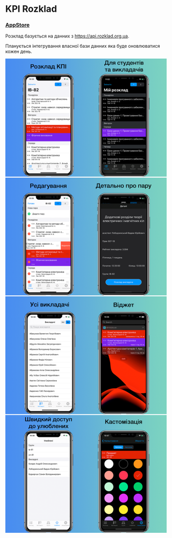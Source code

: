 
#  **KPI Rozklad**

### [AppStore](https://apps.apple.com/ua/app/kpi-rozklad/id1489847008?l=ru&ls=1)

Розклад базується на данних з https://api.rozklad.org.ua.

Планується інтегрування власної бази данних яка буде оновлюватися кожен день.

![url](images/preview1.png)
![url](images/preview2.png)
![url](images/preview4.png)![url](images/preview3.png)







